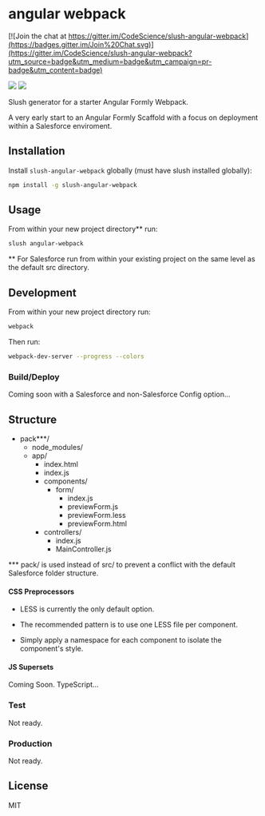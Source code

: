 angular webpack
==============

[![Join the chat at https://gitter.im/CodeScience/slush-angular-webpack](https://badges.gitter.im/Join%20Chat.svg)](https://gitter.im/CodeScience/slush-angular-webpack?utm_source=badge&utm_medium=badge&utm_campaign=pr-badge&utm_content=badge)

![](http://thevelourfog.github.io/src/content/svg/shield.svg)
![](https://avatars3.githubusercontent.com/u/2105791?v=3&s=200)

Slush generator for a starter Angular Formly Webpack. 

A very early start to an Angular Formly Scaffold with a focus on deployment within a Salesforce enviroment.

## Installation

Install `slush-angular-webpack` globally (must have slush installed globally):

```bash
npm install -g slush-angular-webpack
```

## Usage

From within your new project directory** run:

```bash
slush angular-webpack
```

** For Salesforce run from within your existing project on the same level as the default src directory.

## Development


From within your new project directory run:

```bash
webpack
```

Then run:

```bash
webpack-dev-server --progress --colors
```

### Build/Deploy

Coming soon with a Salesforce and non-Salesforce Config option...

## Structure
- pack***/
	- node_modules/	
	- app/
		- index.html
		- index.js
		- components/
			- form/
				- index.js
				- previewForm.js
				- previewForm.less	
				- previewForm.html
		- controllers/
			- index.js 
			- MainController.js 

*** pack/ is used instead of src/ to prevent a conflict with the default Salesforce folder structure.

#### CSS Preprocessors

- LESS is currently the only default option.

- The recommended pattern is to use one LESS file per component.

- Simply apply a namespace for each component to isolate the component's style.

#### JS Supersets

Coming Soon. TypeScript... 

### Test

Not ready.

### Production

Not ready.

## License

MIT